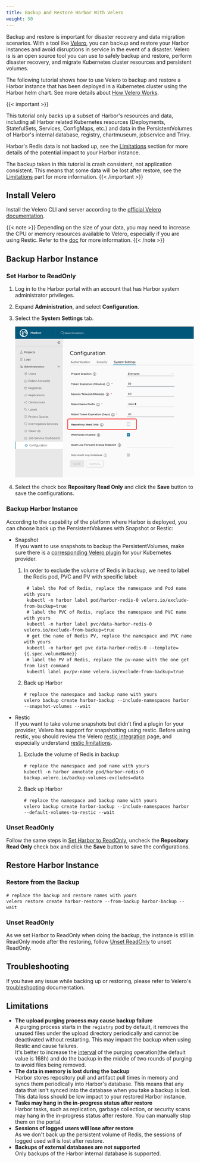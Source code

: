 ```yaml
---
title: Backup And Restore Harbor With Velero  
weight: 50
---
```


Backup and restore is important for disaster recovery and data migration scenarios. With a tool like [Velero](https://velero.io/), you can backup and restore your Harbor instances and avoid disruptions in service in the event of a disaster. Velero is is an open source tool you can use to safely backup and restore, perform disaster recovery, and migrate Kubernetes cluster resources and persistent volumes.

The following tutorial shows how to use Velero to backup and restore a Harbor instance that has been deployed in a Kubernetes cluster using the Harbor helm chart. See more details about [How Velero Works](https://velero.io/docs/v1.9/how-velero-works/).

{{< important >}}

This tutorial only backs up a subset of Harbor's resources and data, including all Harbor related Kubernetes resources (Deployments, StatefulSets, Services, ConfigMaps, etc.) and data in the PersistentVolumes of Harbor's internal database, registry, chartmuseum, jobservice and Trivy.

Harbor's Redis data is not backed up, see the [Limitations](#limitations) section for more details of the potential impact to your Harbor instance.

The backup taken in this tutorial is crash consistent, not application consistent. This means that some data will be lost after restore, see the [Limitations](#limitations) part for more information.
{{< /important >}}

## Install Velero
Install the Velero CLI and server according to the [official Velero documentation](https://velero.io/docs/latest/basic-install/).

{{< note >}}
Depending on the size of your data, you may need to increase the CPU or memory resources available to Velero, especially if you are using Restic. Refer to the [doc](https://velero.io/docs/latest/customize-installation/#customize-resource-requests-and-limits) for more information.
{{< /note >}}

## Backup Harbor Instance
### Set Harbor to ReadOnly
1. Log in to the Harbor portal with an account that has Harbor system administrator privileges.
1. Expand **Administration**, and select **Configuration**.
1. Select the **System Settings** tab.

   ![Set read only](../../img/set-read-only.png)

1. Select the check box **Repository Read Only** and click the **Save** button to save the configurations.

### Backup Harbor Instance
According to the capability of the platform where Harbor is deployed, you can choose back up the PersistentVolumes with Snapshot or Restic:
* Snapshot  
  If you want to use snapshots to backup the PersistentVolumes, make sure there is a [corresponding Velero plugin](https://velero.io/docs/v1.9/supported-providers/) for your Kubernetes provider.
  1. In order to exclude the volume of Redis in backup, we need to label the Redis pod, PVC and PV with specific label:
     ```shell
      # label the Pod of Redis, replace the namespace and Pod name with yours
      kubectl -n harbor label pod/harbor-redis-0 velero.io/exclude-from-backup=true
      # label the PVC of Redis, replace the namespace and PVC name with yours
      kubectl -n harbor label pvc/data-harbor-redis-0 velero.io/exclude-from-backup=true
      # get the name of Redis PV, replace the namespace and PVC name with yours
      kubectl -n harbor get pvc data-harbor-redis-0 --template={{.spec.volumeName}}
      # label the PV of Redis, replace the pv-name with the one get from last command
      kubectl label pv/pv-name velero.io/exclude-from-backup=true
     ```
  1. Back up Harbor
      ```shell
      # replace the namespace and backup name with yours
      velero backup create harbor-backup --include-namespaces harbor --snapshot-volumes --wait
      ```

* Restic  
  If you want to take volume snapshots but didn’t find a plugin for your provider, Velero has support for snapshotting using restic. Before using restic, you should review the Velero [restic integration](https://velero.io/docs/latest/restic/) page, and especially understand [restic limitations](https://velero.io/docs/latest/restic/#limitations).
  1. Exclude the volume of Redis in backup
      ```shell
      # replace the namespace and pod name with yours
      kubectl -n harbor annotate pod/harbor-redis-0 backup.velero.io/backup-volumes-excludes=data
      ```
  1. Back up Harbor
      ```shell
      # replace the namespace and backup name with yours
      velero backup create harbor-backup --include-namespaces harbor --default-volumes-to-restic --wait
      ```

### Unset ReadOnly
Follow the same steps in [Set Harbor to ReadOnly](#set-harbor-to-readonly), uncheck the **Repository Read Only** check box and click the **Save** button to save the configurations.

## Restore Harbor Instance
### Restore from the Backup
```shell
# replace the backup and restore names with yours
velero restore create harbor-restore --from-backup harbor-backup --wait
```

### Unset ReadOnly
As we set Harbor to ReadOnly when doing the backup, the instance is still in ReadOnly mode after the restoring, follow [Unset ReadOnly](#unset-readonly) to unset ReadOnly.


## Troubleshooting
If you have any issue while backing up or restoring, please refer to Velero's [troubleshooting](https://velero.io/docs/latest/troubleshooting/) documentation.

## Limitations
* **The upload purging process may cause backup failure**  
  A purging process starts in the `registry` pod by default, it removes the unused files under the upload directory periodically and cannot be deactivated without restarting. This may impact the backup when using Restic and cause failures.  
  It's better to increase the [interval](https://github.com/goharbor/harbor-helm/blob/v1.9.2/values.yaml#L581) of the purging operation(the default value is 168h) and do the backup in the middle of two rounds of purging to avoid files being removed.
* **The data in memory is lost during the backup**  
  Harbor stores repository pull and artifact pull times in memory and syncs them periodically into Harbor's database. This means that any data that isn't synced into the database when you take a backup is lost. This data loss should be low impact to your restored Harbor instance.
* **Tasks may hang in the in-progress status after restore**  
  Harbor tasks, such as replication, garbage collection, or security scans may hang in the in-progress status after restore. You can manually stop them on the portal.
* **Sessions of logged users will lose after restore**  
  As we don't back up the persistent volume of Redis, the sessions of logged used will is lost after restore.
* **Backups of external databases are not supported**  
Only backups of the Harbor internal database is supported.
